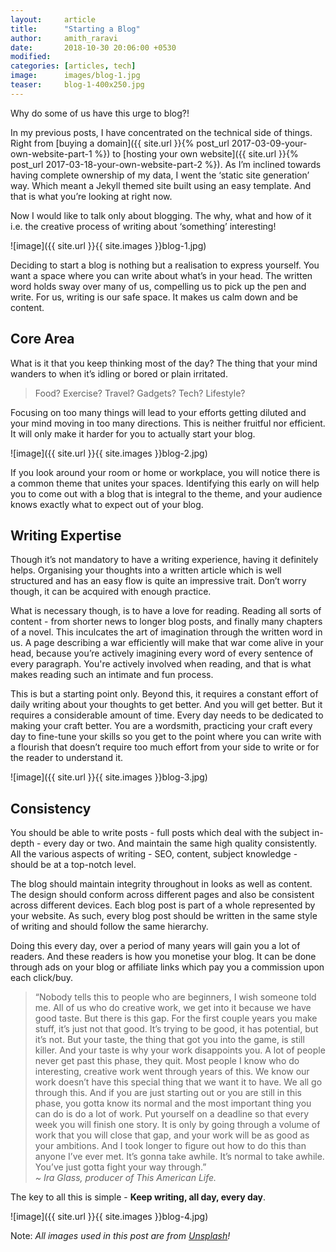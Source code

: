```yaml
---
layout:     article
title:      "Starting a Blog"
author:     amith_raravi
date:       2018-10-30 20:06:00 +0530
modified:   
categories: [articles, tech]
image:      images/blog-1.jpg
teaser:     blog-1-400x250.jpg
---
```


Why do some of us have this urge to blog?!

In my previous posts, I have concentrated on the technical side of things. Right from [buying a domain]({{ site.url }}{% post_url 2017-03-09-your-own-website-part-1 %}) to [hosting your own website]({{ site.url }}{% post_url 2017-03-18-your-own-website-part-2 %}). As I’m inclined towards having complete ownership of my data, I went the ‘static site generation’ way. Which meant a Jekyll themed site built using an easy template. And that is what you’re looking at right now.

Now I would like to talk only about blogging. The why, what and how of it i.e. the creative process of writing about ‘something’ interesting!

![image]({{ site.url }}{{ site.images }}blog-1.jpg)

Deciding to start a blog is nothing but a realisation to express yourself. You want a space where you can write about what’s in your head. The written word holds sway over many of us, compelling us to pick up the pen and write. For us, writing is our safe space. It makes us calm down and be content.

## Core Area

What is it that you keep thinking most of the day? The thing that your mind wanders to when it’s idling or bored or plain irritated.

> Food? Exercise? Travel? Gadgets? Tech? Lifestyle?

Focusing on too many things will lead to your efforts getting diluted and your mind moving in too many directions. This is neither fruitful nor efficient. It will only make it harder for you to actually start your blog.

![image]({{ site.url }}{{ site.images }}blog-2.jpg)

If you look around your room or home or workplace, you will notice there is a common theme that unites your spaces. Identifying this early on will help you to come out with a blog that is integral to the theme, and your audience knows exactly what to expect out of your blog.

## Writing Expertise

Though it’s not mandatory to have a writing experience, having it definitely helps. Organising your thoughts into a written article which is well structured and has an easy flow is quite an impressive trait. Don’t worry though, it can be acquired with enough practice.

What is necessary though, is to have a love for reading. Reading all sorts of content - from shorter news to longer blog posts, and finally many chapters of a novel. This inculcates the art of imagination through the written word in us. A page describing a war efficiently will make that war come alive in your head, because you’re actively imagining every word of every sentence of every paragraph. You're actively involved when reading, and that is what makes reading such an intimate and fun process.

This is but a starting point only. Beyond this, it requires a constant effort of daily writing about your thoughts to get better. And you will get better. But it requires a considerable amount of time. Every day needs to be dedicated to making your craft better. You are a wordsmith, practicing your craft every day to fine-tune your skills so you get to the point where you can write with a flourish that doesn’t require too much effort from your side to write or for the reader to understand it.

![image]({{ site.url }}{{ site.images }}blog-3.jpg)

## Consistency

You should be able to write posts - full posts which deal with the subject in-depth - every day or two. And maintain the same high quality consistently. All the various aspects of writing - SEO, content, subject knowledge - should be at a top-notch level.

The blog should maintain integrity throughout in looks as well as content. The design should conform across different pages and also be consistent across different devices. Each blog post is part of a whole represented by your website. As such, every blog post should be written in the same style of writing and should follow the same hierarchy.

Doing this every day, over a period of many years will gain you a lot of readers. And these readers is how you monetise your blog. It can be done through ads on your blog or affiliate links which pay you a commission upon each click/buy.

> “Nobody tells this to people who are beginners, I wish someone told me. All of us who do creative work, we get into it because we have good taste. But there is this gap. For the first couple years you make stuff, it’s just not that good. It’s trying to be good, it has potential, but it’s not. But your taste, the thing that got you into the game, is still killer. And your taste is why your work disappoints you. A lot of people never get past this phase, they quit. Most people I know who do interesting, creative work went through years of this. We know our work doesn’t have this special thing that we want it to have. We all go through this. And if you are just starting out or you are still in this phase, you gotta know its normal and the most important thing you can do is do a lot of work. Put yourself on a deadline so that every week you will finish one story. It is only by going through a volume of work that you will close that gap, and your work will be as good as your ambitions. And I took longer to figure out how to do this than anyone I’ve ever met. It’s gonna take awhile. It’s normal to take awhile. You’ve just gotta fight your way through.”
> <br/><cite> ~ Ira Glass, producer of This American Life.</cite>

The key to all this is simple - **Keep writing, all day, every day**.

![image]({{ site.url }}{{ site.images }}blog-4.jpg)

Note: *All images used in this post are from [Unsplash](https://unsplash.com)!*
